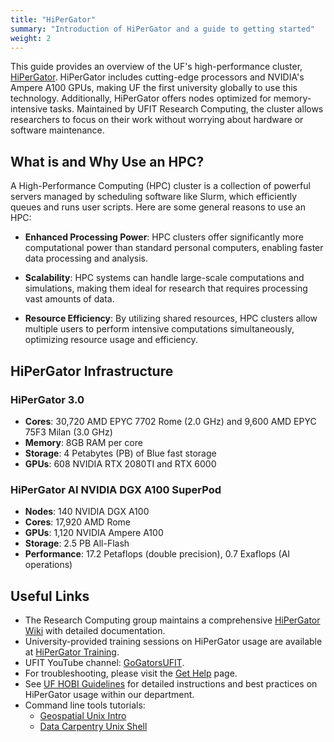 ```yaml
---
title: "HiPerGator"
summary: "Introduction of HiPerGator and a guide to getting started"
weight: 2
---
```


This guide provides an overview of the UF's high-performance cluster, [HiPerGator](https://www.rc.ufl.edu/get-started/hipergator/). HiPerGator includes cutting-edge processors and NVIDIA's Ampere A100 GPUs, making UF the first university globally to use this technology. Additionally, HiPerGator offers nodes optimized for memory-intensive tasks. Maintained by UFIT Research Computing, the cluster allows researchers to focus on their work without worrying about hardware or software maintenance.

## What is and Why Use an HPC?
A High-Performance Computing (HPC) cluster is a collection of powerful servers managed by scheduling software like Slurm, which efficiently queues and runs user scripts. Here are some general reasons to use an HPC:

- **Enhanced Processing Power**: HPC clusters offer significantly more computational power than standard personal computers, enabling faster data processing and analysis.

- **Scalability**: HPC systems can handle large-scale computations and simulations, making them ideal for research that requires processing vast amounts of data.

- **Resource Efficiency**: By utilizing shared resources, HPC clusters allow multiple users to perform intensive computations simultaneously, optimizing resource usage and efficiency.


## HiPerGator Infrastructure
### HiPerGator 3.0
- **Cores**: 30,720 AMD EPYC 7702 Rome (2.0 GHz) and 9,600 AMD EPYC 75F3 Milan (3.0 GHz)
- **Memory**: 8GB RAM per core
- **Storage**: 4 Petabytes (PB) of Blue fast storage
- **GPUs**: 608 NVIDIA RTX 2080TI and RTX 6000

### HiPerGator AI NVIDIA DGX A100 SuperPod
- **Nodes**: 140 NVIDIA DGX A100
- **Cores**: 17,920 AMD Rome
- **GPUs**: 1,120 NVIDIA Ampere A100
- **Storage**: 2.5 PB All-Flash
- **Performance**: 17.2 Petaflops (double precision), 0.7 Exaflops (AI operations)



## Useful Links

- The Research Computing group maintains a comprehensive [HiPerGator Wiki](https://help.rc.ufl.edu/doc/UFRC_Help_and_Documentation) with detailed documentation.
- University-provided training sessions on HiPerGator usage are available at [HiPerGator Training](https://help.rc.ufl.edu/doc/Training).
- UFIT YouTube channel: [GoGatorsUFIT](https://www.youtube.com/@GoGatorsUFIT).
- For troubleshooting, please visit the [Get Help](https://help.rc.ufl.edu/doc/Get_Help) page.
- See [UF HOBI Guidelines](https://github.com/uf-hobi-informatics-lab/hipergator_use_guideline/) for detailed instructions and best practices on HiPerGator usage within our department.
- Command line tools tutorials:
  - [Geospatial Unix Intro](https://geospatial.101workbook.org/IntroductionToCommandLine/Unix/unix-basics-1.html)
  - [Data Carpentry Unix Shell](https://swcarpentry.github.io/shell-novice/)

